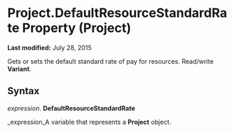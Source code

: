 
# Project.DefaultResourceStandardRate Property (Project)

 **Last modified:** July 28, 2015

Gets or sets the default standard rate of pay for resources. Read/write  **Variant**.

## Syntax

 _expression_. **DefaultResourceStandardRate**

 _expression_A variable that represents a  **Project** object.


